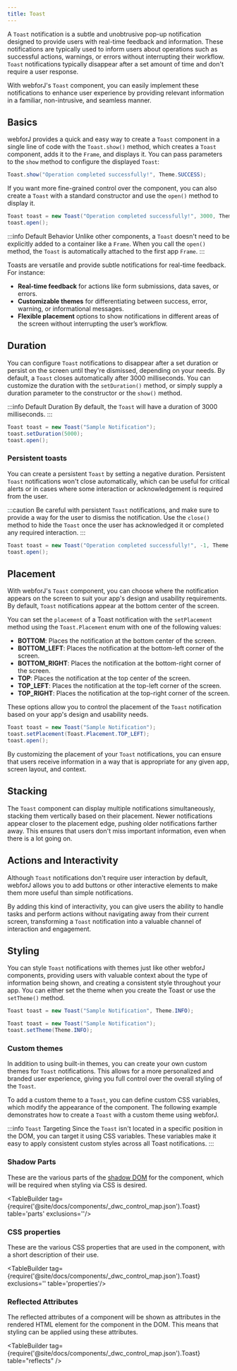 ```yaml
---
title: Toast
---
```


<DocChip chip="shadow" />

<DocChip chip="name" label="dwc-toast" />

<JavadocLink type="toast" location="com/webforj/component/toast/Toast" top='true'/>

A `Toast` notification is a subtle and unobtrusive pop-up notification designed to provide users with real-time feedback and information. These notifications are typically used to inform users about operations such as successful actions, warnings, or errors without interrupting their workflow. `Toast` notifications typically disappear after a set amount of time and don't require a user response.

With webforJ's `Toast` component, you can easily implement these notifications to enhance user experience by providing relevant information in a familiar, non-intrusive, and seamless manner. 

## Basics

webforJ provides a quick and easy way to create a `Toast` component in a single line of code with the `Toast.show()` method, which creates a `Toast` component, adds it to the `Frame`, and displays it. You can pass parameters to the `show` method to configure the displayed `Toast`:

```java
Toast.show("Operation completed successfully!", Theme.SUCCESS);
```


If you want more fine-grained control over the component, you can also create a `Toast` with a standard constructor and use the `open()` method to display it.

```java
Toast toast = new Toast("Operation completed successfully!", 3000, Theme.SUCCESS, Placement.TOP);
toast.open();
```

<ComponentDemo 
path='https://demo.webforj.com/webapp/controlsamples/toastdemo?'
javaE='https://raw.githubusercontent.com/webforj/webforj-docs-samples/refs/heads/main/src/main/java/com/webforj/samples/views/toast/ToastDemoView.java'
height='200px'
/>

:::info Default Behavior
Unlike other components, a `Toast` doesn't need to be explicitly added to a container like a `Frame`. When you call the `open()` method, the `Toast` is automatically attached to the first app `Frame`.
:::

Toasts are versatile and provide subtle notifications for real-time feedback. For instance:

- **Real-time feedback** for actions like form submissions, data saves, or errors.
- **Customizable themes** for differentiating between success, error, warning, or informational messages.
- **Flexible placement** options to show notifications in different areas of the screen without interrupting the user’s workflow.

## Duration

You can configure `Toast` notifications to disappear after a set duration or persist on the screen until they're dismissed, depending on your needs. By default, a `Toast` closes automatically after 3000 milliseconds. You can customize the duration with the `setDuration()` method, or simply supply a duration parameter to the constructor or the `show()` method.

:::info Default Duration
By default, the `Toast` will have a duration of 3000 milliseconds.
:::

```java
Toast toast = new Toast("Sample Notification");
toast.setDuration(5000);
toast.open();
```

### Persistent toasts

You can create a persistent `Toast` by setting a negative duration. Persistent `Toast` notifications won't close automatically, which can be useful for critical alerts or in cases where some interaction or acknowledgement is required from the user.

:::caution
Be careful with persistent `Toast` notifications, and make sure to provide a way for the user to dismiss the notification. Use the `close()` method to hide the `Toast` once the user has acknowledged it or completed any required interaction.
:::

```java
Toast toast = new Toast("Operation completed successfully!", -1, Theme.SUCCESS, Placement.TOP);
toast.open();
```

## Placement

With webforJ's `Toast` component, you can choose where the notification appears on the screen to suit your app's design and usability requirements. By default, `Toast` notifications appear at the bottom center of the screen. 

You can set the `placement` of a Toast notification with the `setPlacement` method using the `Toast.Placement` enum with one of the following values:

- **BOTTOM**: Places the notification at the bottom center of the screen.
- **BOTTOM_LEFT**: Places the notification at the bottom-left corner of the screen.
- **BOTTOM_RIGHT**: Places the notification at the bottom-right corner of the screen.
- **TOP**: Places the notification at the top center of the screen.
- **TOP_LEFT**: Places the notification at the top-left corner of the screen.
- **TOP_RIGHT**: Places the notification at the top-right corner of the screen.

These options allow you to control the placement of the `Toast` notification based on your app's design and usability needs.

```java
Toast toast = new Toast("Sample Notification");
toast.setPlacement(Toast.Placement.TOP_LEFT);
toast.open();
```

<ComponentDemo 
path='https://demo.webforj.com/webapp/controlsamples/toastplacementdemo?'
javaE='https://raw.githubusercontent.com/webforj/webforj-docs-samples/refs/heads/main/src/main/java/com/webforj/samples/views/toast/ToastPlacementDemoView.java'
cssURL='https://raw.githubusercontent.com/webforj/ControlSamples/main/src/main/resources/css/toaststyles/toastplacementdemo.css'
height='300px'
/>

By customizing the placement of your `Toast` notifications, you can ensure that users receive information in a way that is appropriate for any given app, screen layout, and context.

## Stacking

The `Toast` component can display multiple notifications simultaneously, stacking them vertically based on their placement. Newer notifications appear closer to the placement edge, pushing older notifications farther away. This ensures that users don't miss important information, even when there is a lot going on.

## Actions and Interactivity

Although `Toast` notifications don't require user interaction by default, webforJ allows you to add buttons or other interactive elements to make them more useful than simple notifications. 

<ComponentDemo 
path='https://demo.webforj.com/webapp/controlsamples/toastcookiesdemo?'
javaE='https://raw.githubusercontent.com/webforj/webforj-docs-samples/refs/heads/main/src/main/java/com/webforj/samples/views/toast/ToastCookiesDemoView.java'
cssURL='https://raw.githubusercontent.com/webforj/ControlSamples/main/src/main/resources/css/toaststyles/toastdemo.css'
height='350px'
/>

By adding this kind of interactivity, you can give users the ability to handle tasks and perform actions without navigating away from their current screen, transforming a `Toast` notification into a valuable channel of interaction and engagement. 

<ComponentDemo 
path='https://demo.webforj.com/webapp/controlsamples/toastinteractivedemo?' 
javaE='https://raw.githubusercontent.com/webforj/webforj-docs-samples/refs/heads/main/src/main/java/com/webforj/samples/views/toast/ToastInteractiveDemoView.java'
cssURL='https://raw.githubusercontent.com/webforj/ControlSamples/main/src/main/resources/css/toaststyles/toastinteractivedemo.css'
height='300px'
/>

## Styling

You can style `Toast` notifications with themes just like other webforJ components, providing users with valuable context about the type of information being shown, and creating a consistent style throughout your app. You can either set the theme when you create the Toast or use the `setTheme()` method.

```java
Toast toast = new Toast("Sample Notification", Theme.INFO);
```

```java
Toast toast = new Toast("Sample Notification");
toast.setTheme(Theme.INFO);
```

### Custom themes

In addition to using built-in themes, you can create your own custom themes for `Toast` notifications. This allows for a more personalized and branded user experience, giving you full control over the overall styling of the `Toast`.

To add a custom theme to a `Toast`, you can define custom CSS variables, which modify the appearance of the component. The following example demonstrates how to create a `Toast` with a custom theme using webforJ.

:::info `Toast` Targeting
Since the `Toast` isn't located in a specific position in the DOM, you can target it using CSS variables. These variables make it easy to apply consistent custom styles across all Toast notifications.
:::

<ComponentDemo 
path='https://demo.webforj.com/webapp/controlsamples/toastthemedemo?'  
javaE='https://raw.githubusercontent.com/webforj/webforj-docs-samples/refs/heads/main/src/main/java/com/webforj/samples/views/toast/ToastThemeDemoView.java'
cssURL='https://raw.githubusercontent.com/webforj/ControlSamples/main/src/main/resources/css/toaststyles/toastthemedemo.css'
height='200px'
/>

### Shadow Parts

These are the various parts of the [shadow DOM](../glossary#shadow-dom) for the component, which will be required when styling via CSS is desired.

<TableBuilder tag={require('@site/docs/components/_dwc_control_map.json').Toast} table='parts' exclusions=''/>

### CSS properties

These are the various CSS properties that are used in the component, with a short description of their use.

<TableBuilder tag={require('@site/docs/components/_dwc_control_map.json').Toast} exclusions='' table='properties'/>

### Reflected Attributes

The reflected attributes of a component will be shown as attributes in the rendered HTML element for the component in the DOM. This means that styling can be applied using these attributes.

<TableBuilder tag={require('@site/docs/components/_dwc_control_map.json').Toast} table="reflects" />
